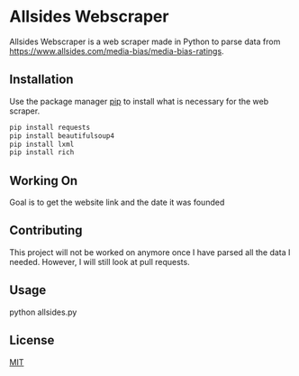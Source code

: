 # Allsides Webscraper

Allsides Webscraper is a web scraper made in Python to parse data from https://www.allsides.com/media-bias/media-bias-ratings.

## Installation

Use the package manager [pip](https://pip.pypa.io/en/stable/) to install what is necessary for the web scraper.

```bash
pip install requests
pip install beautifulsoup4
pip install lxml
pip install rich
```

## Working On

Goal is to get the website link and the date it was founded

## Contributing

This project will not be worked on anymore once I have parsed all the data I needed.
However, I will still look at pull requests.

## Usage

python allsides.py

## License

[MIT](https://choosealicense.com/licenses/mit/)
